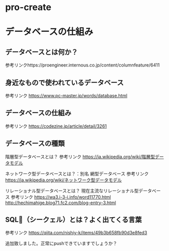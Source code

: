 # pro-create

# データベースの仕組み

## データベースとは何か？
参考リンクhttps://proengineer.internous.co.jp/content/columnfeature/6411

## 身近なもので使われているデータベース
参考リンク https://www.pc-master.jp/words/database.html

## データベースの仕組み
参考リンク https://codezine.jp/article/detail/3261

## データベースの種類
階層型データベースとは？
参考リンク https://ja.wikipedia.org/wiki/階層型データモデル

ネットワーク型データベースとは？：別名 網型データベース
参考リンク https://ja.wikipedia.org/wiki/ネットワーク型データモデル

リレーショナル型データベースとは？
現在主流なリレーショナル型データベース
参考リンク https://wa3.i-3-i.info/word11770.html
           http://hechimahige.blog71.fc2.com/blog-entry-3.html

## SQL（シークェル）とは？よく出てくる言葉
参考リンク https://qiita.com/nishiy-k/items/49b3b658fb90d3e8fed3

追加致しました。正常にpushできていますでしょうか？
